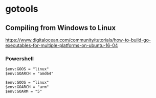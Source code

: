 # gotools


## Compiling from Windows to Linux

https://www.digitalocean.com/community/tutorials/how-to-build-go-executables-for-multiple-platforms-on-ubuntu-16-04

### Powershell

```
$env:GOOS = "linux"
$env:GOARCH = "amd64"
```


```
$env:GOOS = "linux"
$env:GOARCH = "arm"
$env:GOARM = "5"
```